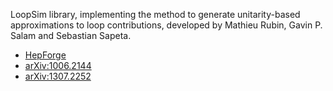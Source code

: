 LoopSim library, implementing the method to generate unitarity-based
approximations to loop contributions, developed by Mathieu Rubin, Gavin P.
Salam and Sebastian Sapeta.

- [HepForge](https://loopsim.hepforge.org/)
- [arXiv:1006.2144](https://arxiv.org/abs/1006.2144)
- [arXiv:1307.2252](https://arxiv.org/abs/1307.2252)
